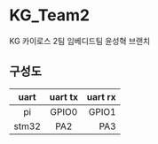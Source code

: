 # KG_Team2
KG 카이로스 2팀 임베디드팀 윤성혁 브랜치

## 구성도

| uart    | uart tx  | uart rx |
|:------:|:----:|---:|
| pi     | GPIO0 | GPIO1|
| stm32  |  PA2  | PA3  |

